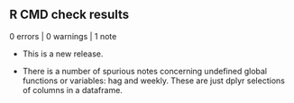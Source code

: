 ## R CMD check results

0 errors | 0 warnings | 1 note

* This is a new release.

* There is a number of spurious notes concerning undefined global functions or variables: hag and weekly. These are just dplyr selections of columns in a dataframe.
